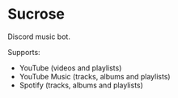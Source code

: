 # Sucrose
Discord music bot.

Supports:
* YouTube (videos and playlists)
* YouTube Music (tracks, albums and playlists)
* Spotify (tracks, albums and playlists)